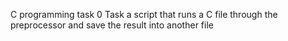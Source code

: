 C programming task
0 Task a script that runs a C file through the preprocessor and save the result into another file
